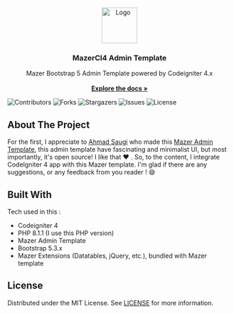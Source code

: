 <br/>
<p align="center">
  <a href="https://github.com/gensart-ai/mazeradmin-codeigniter4">
    <img src="https://readme.shaankhan.dev/images/logo.png" alt="Logo" width="80" height="80">
  </a>

  <h3 align="center">MazerCI4 Admin Template</h3>

  <p align="center">
    Mazer Bootstrap 5 Admin Template powered by Codeigniter 4.x
    <br/>
    <br/>
    <a href="https://github.com/gensart-ai/mazeradmin-codeigniter4"><strong>Explore the docs »</strong></a>
  </p>
</p>

![Contributors](https://img.shields.io/github/contributors/gensart-ai/mazeradmin-codeigniter4?color=dark-green) ![Forks](https://img.shields.io/github/forks/gensart-ai/mazeradmin-codeigniter4?style=social) ![Stargazers](https://img.shields.io/github/stars/gensart-ai/mazeradmin-codeigniter4?style=social) ![Issues](https://img.shields.io/github/issues/gensart-ai/mazeradmin-codeigniter4) ![License](https://img.shields.io/github/license/gensart-ai/mazeradmin-codeigniter4) 

## About The Project

For the first, I appreciate to <a href="https://saugi.me">Ahmad Saugi</a> who made this <a href="https://zuramai.github.io/mazer/demo/index.html">Mazer Admin Template</a>, this admin template have fascinating and minimalist UI, but most importantly, it's open source!  I like that :heart: . So, to the content, I integrate CodeIgniter 4 app with this Mazer template. I'm glad if there are any suggestions, or any feedback from you reader ! :smile:

## Built With

Tech used in this :
- Codeigniter 4
- PHP 8.1.1 (I use this PHP version)
- Mazer Admin Template
- Bootstrap 5.3.x
- Mazer Extensions (Datatables, jQuery, etc.), bundled with Mazer template

## License

Distributed under the MIT License. See [LICENSE](https://github.com/gensart-ai/mazeradmin-codeigniter4/blob/main/LICENSE.md) for more information.
